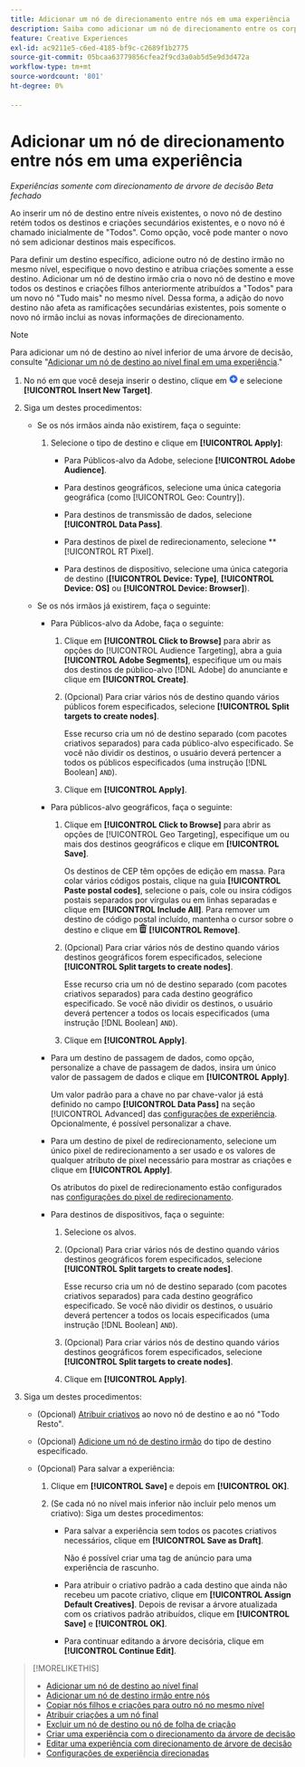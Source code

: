 ```yaml
---
title: Adicionar um nó de direcionamento entre nós em uma experiência
description: Saiba como adicionar um nó de direcionamento entre os corpos de direcionamento em uma experiência de anúncio.
feature: Creative Experiences
exl-id: ac9211e5-c6ed-4185-bf9c-c2689f1b2775
source-git-commit: 05bcaa63779856cfea2f9cd3a0ab5d5e9d3d472a
workflow-type: tm+mt
source-wordcount: '801'
ht-degree: 0%

---
```


# Adicionar um nó de direcionamento entre nós em uma experiência

*Experiências somente com direcionamento de árvore de decisão*
*Beta fechado*

Ao inserir um nó de destino entre níveis existentes, o novo nó de destino retém todos os destinos e criações secundários existentes, e o novo nó é chamado inicialmente de &quot;Todos&quot;. Como opção, você pode manter o novo nó sem adicionar destinos mais específicos.

Para definir um destino específico, adicione outro nó de destino irmão no mesmo nível, especifique o novo destino e atribua criações somente a esse destino. Adicionar um nó de destino irmão cria o novo nó de destino e move todos os destinos e criações filhos anteriormente atribuídos a &quot;Todos&quot; para um novo nó &quot;Tudo mais&quot; no mesmo nível. Dessa forma, a adição do novo destino não afeta as ramificações secundárias existentes, pois somente o novo nó irmão inclui as novas informações de direcionamento.

>[!NOTE]
>
>Para adicionar um nó de destino ao nível inferior de uma árvore de decisão, consulte &quot;[Adicionar um nó de destino ao nível final em uma experiência](experience-target-node-add-final.md).&quot;

<!-- 1. [ways to get to the decision tree] -->

1. No nó em que você deseja inserir o destino, clique em ![Adicionar](/help/creative/assets/add.png "Adicionar") e selecione **[!UICONTROL Insert New Target]**.

1. Siga um destes procedimentos:

   * Se os nós irmãos ainda não existirem, faça o seguinte:

      1. Selecione o tipo de destino e clique em **[!UICONTROL Apply]**:

         * Para Públicos-alvo da Adobe, selecione **[!UICONTROL Adobe Audience]**.

         * Para destinos geográficos, selecione uma única categoria geográfica (como [!UICONTROL Geo: Country]).

         * Para destinos de transmissão de dados, selecione **[!UICONTROL Data Pass]**.

         * Para destinos de pixel de redirecionamento, selecione **[!UICONTROL RT Pixel].

         * Para destinos de dispositivo, selecione uma única categoria de destino (**[!UICONTROL Device: Type]**, **[!UICONTROL Device: OS]** ou **[!UICONTROL Device: Browser]**).

   * Se os nós irmãos já existirem, faça o seguinte:

      * Para Públicos-alvo da Adobe, faça o seguinte:

         1. Clique em **[!UICONTROL Click to Browse]** para abrir as opções do [!UICONTROL Audience Targeting], abra a guia **[!UICONTROL Adobe Segments]**, especifique um ou mais dos destinos de público-alvo [!DNL Adobe] do anunciante e clique em **[!UICONTROL Create]**<!-- Why not "Save" like for the other node types/use cases? -->.

         1. (Opcional) Para criar vários nós de destino quando vários públicos forem especificados, selecione **[!UICONTROL Split targets to create nodes]**.

            Esse recurso cria um nó de destino separado (com pacotes criativos separados) para cada público-alvo especificado. Se você não dividir os destinos, o usuário deverá pertencer a todos os públicos especificados (uma instrução [!DNL Boolean] `AND`).

         1. Clique em **[!UICONTROL Apply]**.

      * Para públicos-alvo geográficos, faça o seguinte:

         1. Clique em **[!UICONTROL Click to Browse]** para abrir as opções de [!UICONTROL Geo Targeting], especifique um ou mais dos destinos geográficos e clique em **[!UICONTROL Save]**.

            Os destinos de CEP têm opções de edição em massa. Para colar vários códigos postais, clique na guia **[!UICONTROL Paste postal codes]**, selecione o país, cole ou insira códigos postais separados por vírgulas ou em linhas separadas e clique em **[!UICONTROL Include All]**. Para remover um destino de código postal incluído, mantenha o cursor sobre o destino e clique em ![Remover](/help/creative/assets/delete.png "Remover") **[!UICONTROL Remove]**.

         1. (Opcional) Para criar vários nós de destino quando vários destinos geográficos forem especificados, selecione **[!UICONTROL Split targets to create nodes]**.

            Esse recurso cria um nó de destino separado (com pacotes criativos separados) para cada destino geográfico especificado. Se você não dividir os destinos, o usuário deverá pertencer a todos os locais especificados (uma instrução [!DNL Boolean] `AND`).

         1. Clique em **[!UICONTROL Apply]**.

      * Para um destino de passagem de dados, como opção, personalize a chave de passagem de dados, insira um único valor de passagem de dados e clique em **[!UICONTROL Apply]**.

        Um valor padrão para a chave no par chave-valor já está definido no campo **[!UICONTROL Data Pass]** na seção [!UICONTROL Advanced] das [configurações de experiência](experience-settings-targeting.md). Opcionalmente, é possível personalizar a chave.

      * Para um destino de pixel de redirecionamento, selecione um único pixel de redirecionamento a ser usado e os valores de qualquer atributo de pixel necessário para mostrar as criações e clique em **[!UICONTROL Apply]**.

        Os atributos do pixel de redirecionamento estão configurados nas [configurações do pixel de redirecionamento](/help/creative/pixels/retargeting-pixel-manage.md).

      * Para destinos de dispositivos, faça o seguinte:

         1. Selecione os alvos.

         1. (Opcional) Para criar vários nós de destino quando vários destinos geográficos forem especificados, selecione **[!UICONTROL Split targets to create nodes]**.

            Esse recurso cria um nó de destino separado (com pacotes criativos separados) para cada destino geográfico especificado. Se você não dividir os destinos, o usuário deverá pertencer a todos os locais especificados (uma instrução [!DNL Boolean] `AND`).

         1. (Opcional) Para criar vários nós de destino quando vários destinos geográficos forem especificados, selecione **[!UICONTROL Split targets to create nodes]**.

         1. Clique em **[!UICONTROL Apply]**.

1. Siga um destes procedimentos:

   * (Opcional) [Atribuir criativos](experience-assign-creative-bundles.md) ao novo nó de destino e ao nó &quot;Todo Resto&quot;.

   * (Opcional) [Adicione um nó de destino irmão](experience-target-node-add-sibling.md) do tipo de destino especificado.

   * (Opcional) Para salvar a experiência:

      1. Clique em **[!UICONTROL Save]** e depois em **[!UICONTROL OK]**.

      1. (Se cada nó no nível mais inferior não incluir pelo menos um criativo): Siga um destes procedimentos:

         * Para salvar a experiência sem todos os pacotes criativos necessários, clique em **[!UICONTROL Save as Draft]**.

           Não é possível criar uma tag de anúncio para uma experiência de rascunho.

         * Para atribuir o criativo padrão a cada destino que ainda não recebeu um pacote criativo, clique em **[!UICONTROL Assign Default Creatives]**. Depois de revisar a árvore atualizada com os criativos padrão atribuídos, clique em **[!UICONTROL Save]** e **[!UICONTROL OK]**.

         * Para continuar editando a árvore decisória, clique em **[!UICONTROL Continue Edit]**.

>[!MORELIKETHIS]
>
>* [Adicionar um nó de destino ao nível final](experience-target-node-add-final.md)
>* [Adicionar um nó de destino irmão entre nós](experience-target-node-add-sibling.md)
>* [Copiar nós filhos e criações para outro nó no mesmo nível](experience-target-node-copy.md)
>* [Atribuir criações a um nó final](experience-assign-creative-bundles.md)
>* [Excluir um nó de destino ou nó de folha de criação](/help/creative/experiences/experience-target-node-delete.md)
>* [Criar uma experiência com o direcionamento da árvore de decisão](experience-create-targeting.md)
>* [Editar uma experiência com direcionamento de árvore de decisão](experience-edit-targeting.md)
>* [Configurações de experiência direcionadas](experience-settings-targeting.md)
